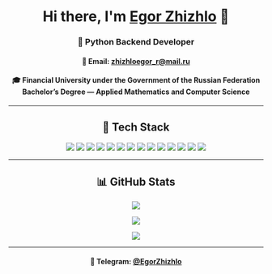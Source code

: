 <h1 align="center">
  Hi there, I'm 
  <a href="https://github.com/EgorZhizhlo" target="_blank">Egor Zhizhlo</a> 👋
</h1>

<h3 align="center">🐍 Python Backend Developer</h3>
<h4 align="center">📧 Email: <a href="mailto:zhizhloegor_r@mail.ru">zhizhloegor_r@mail.ru</a></h4>
<h4 align="center">
  🎓 Financial University under the Government of the Russian Federation<br>
  Bachelor’s Degree — Applied Mathematics and Computer Science
</h4>

---

<h2 align="center"><b>🧠 Tech Stack</b></h2>

<p align="center">
  <img src="https://img.shields.io/badge/FastAPI-005571?style=for-the-badge&logo=fastapi&logoColor=white" />
  <img src="https://img.shields.io/badge/Django-%23092E20.svg?style=for-the-badge&logo=django&logoColor=white" />
  <img src="https://img.shields.io/badge/Flask-%23000.svg?style=for-the-badge&logo=flask&logoColor=white" />
  <img src="https://img.shields.io/badge/PostgreSQL-%23316192.svg?style=for-the-badge&logo=postgresql&logoColor=white" />
  <img src="https://img.shields.io/badge/MySQL-4479A1.svg?style=for-the-badge&logo=mysql&logoColor=white" />
  <img src="https://img.shields.io/badge/Redis-DC382D?style=for-the-badge&logo=redis&logoColor=white" />
  <img src="https://img.shields.io/badge/RabbitMQ-FF6600?style=for-the-badge&logo=rabbitmq&logoColor=white" />
  <img src="https://img.shields.io/badge/Elasticsearch-005571?style=for-the-badge&logo=elasticsearch&logoColor=white" />
  <img src="https://img.shields.io/badge/LLM-%230A0A0A.svg?style=for-the-badge&logo=openai&logoColor=white" />
  <img src="https://img.shields.io/badge/Docker-%230db7ed.svg?style=for-the-badge&logo=docker&logoColor=white" />
  <img src="https://img.shields.io/badge/Linux-FCC624?style=for-the-badge&logo=linux&logoColor=black" />
  <img src="https://img.shields.io/badge/Git-%23F05032.svg?style=for-the-badge&logo=git&logoColor=white" />
  <img src="https://img.shields.io/badge/HTML5-%23E34F26.svg?style=for-the-badge&logo=html5&logoColor=white" />
  <img src="https://img.shields.io/badge/CSS3-%231572B6.svg?style=for-the-badge&logo=css3&logoColor=white" />
</p>

---

<h2 align="center"><b>📊 GitHub Stats</b></h2>

<p align="center">
  <img src="http://github-profile-summary-cards.vercel.app/api/cards/profile-details?username=EgorZhizhlo&theme=default" />
</p>

<p align="center">
  <img src="https://github-readme-streak-stats.herokuapp.com?user=EgorZhizhlo&theme=default" />
</p>

<p align="center">
  <img src="https://github-readme-stats.vercel.app/api/top-langs/?username=EgorZhizhlo&layout=compact&theme=default" />
</p>

---

<h4 align="center">
  💬 Telegram: <a href="https://t.me/egorzhizhlo" target="_blank">@EgorZhizhlo</a>
</h4>
